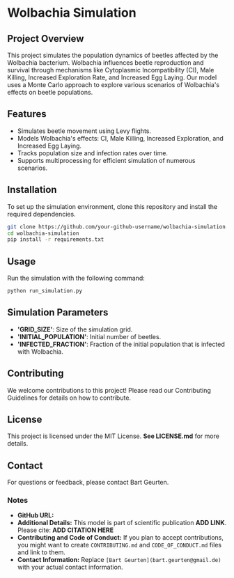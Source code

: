 # Wolbachia Simulation

## Project Overview
This project simulates the population dynamics of beetles affected by the Wolbachia bacterium. Wolbachia influences beetle reproduction and survival through mechanisms like Cytoplasmic Incompatibility (CI), Male Killing, Increased Exploration Rate, and Increased Egg Laying. Our model uses a Monte Carlo approach to explore various scenarios of Wolbachia's effects on beetle populations.

## Features
- Simulates beetle movement using Levy flights.
- Models Wolbachia's effects: CI, Male Killing, Increased Exploration, and Increased Egg Laying.
- Tracks population size and infection rates over time.
- Supports multiprocessing for efficient simulation of numerous scenarios.

## Installation
To set up the simulation environment, clone this repository and install the required dependencies.

```bash
git clone https://github.com/your-github-username/wolbachia-simulation.git
cd wolbachia-simulation
pip install -r requirements.txt
```
## Usage
Run the simulation with the following command:

```bash
python run_simulation.py

```

## Simulation Parameters
- **'GRID_SIZE'**: Size of the simulation grid.
- **'INITIAL_POPULATION'**: Initial number of beetles.
- **'INFECTED_FRACTION'**: Fraction of the initial population that is infected with Wolbachia.

## Contributing
We welcome contributions to this project! Please read our Contributing Guidelines for details on how to contribute.

## License
This project is licensed under the MIT License. **See LICENSE.md** for more details.

## Contact
For questions or feedback, please contact Bart Geurten.

### Notes

- **GitHub URL:**
- **Additional Details:**  This model is part of scientific publication **ADD LINK**. Please cite: **ADD CITATION HERE**
- **Contributing and Code of Conduct:** If you plan to accept contributions, you might want to create `CONTRIBUTING.md` and `CODE_OF_CONDUCT.md` files and link to them.
- **Contact Information:** Replace `[Bart Geurten](bart.geurten@gmail.de)` with your actual contact information.

